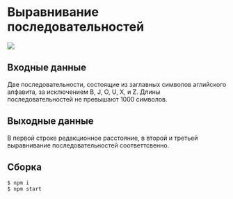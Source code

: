 # Выравнивание последовательностей

![](https://github.com/anatolyefimov/sequence-aligmnent/workflows/Continious%20Integration/badge.svg)

## Входные данные
Две последовательности, состоящие из заглавных символов аглийского алфавита, за исключением B, J, O, U, X, и Z. Длины последовательностей не превышают 1000 символов.

## Выходные данные
В первой строке редакционное расстояние, в второй и третьей выравнивание последовательностей соответтсвенно.

## Cборка
```
$ npm i
$ npm start
```